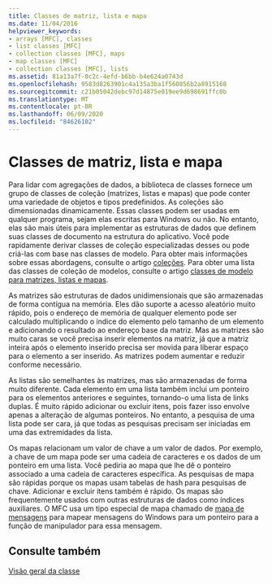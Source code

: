 ```yaml
---
title: Classes de matriz, lista e mapa
ms.date: 11/04/2016
helpviewer_keywords:
- arrays [MFC], classes
- list classes [MFC]
- collection classes [MFC], maps
- map classes [MFC]
- collection classes [MFC], lists
ms.assetid: 81a13a7f-0c2c-4efd-b6bb-b4e624a0743d
ms.openlocfilehash: 9583d8263901c4a135a3ba1f560856b2a8915168
ms.sourcegitcommit: c21b05042debc97d14875e019ee9d698691ffc0b
ms.translationtype: MT
ms.contentlocale: pt-BR
ms.lasthandoff: 06/09/2020
ms.locfileid: "84626102"
---
```

# <a name="array-list-and-map-classes"></a>Classes de matriz, lista e mapa

Para lidar com agregações de dados, a biblioteca de classes fornece um grupo de classes de coleção (matrizes, listas e mapas) que pode conter uma variedade de objetos e tipos predefinidos. As coleções são dimensionadas dinamicamente. Essas classes podem ser usadas em qualquer programa, sejam elas escritas para Windows ou não. No entanto, elas são mais úteis para implementar as estruturas de dados que definem suas classes de documento na estrutura do aplicativo. Você pode rapidamente derivar classes de coleção especializadas desses ou pode criá-las com base nas classes de modelo. Para obter mais informações sobre essas abordagens, consulte o artigo [coleções](collections.md). Para obter uma lista das classes de coleção de modelos, consulte o artigo [classes de modelo para matrizes, listas e mapas](template-classes-for-arrays-lists-and-maps.md).

As matrizes são estruturas de dados unidimensionais que são armazenadas de forma contígua na memória. Eles dão suporte a acesso aleatório muito rápido, pois o endereço de memória de qualquer elemento pode ser calculado multiplicando o índice do elemento pelo tamanho de um elemento e adicionando o resultado ao endereço base da matriz. Mas as matrizes são muito caras se você precisa inserir elementos na matriz, já que a matriz inteira após o elemento inserido precisa ser movida para liberar espaço para o elemento a ser inserido. As matrizes podem aumentar e reduzir conforme necessário.

As listas são semelhantes às matrizes, mas são armazenadas de forma muito diferente. Cada elemento em uma lista também inclui um ponteiro para os elementos anteriores e seguintes, tornando-o uma lista de links duplas. É muito rápido adicionar ou excluir itens, pois fazer isso envolve apenas a alteração de algumas ponteiros. No entanto, a pesquisa de uma lista pode ser cara, já que todas as pesquisas precisam ser iniciadas em uma das extremidades da lista.

Os mapas relacionam um valor de chave a um valor de dados. Por exemplo, a chave de um mapa pode ser uma cadeia de caracteres e os dados de um ponteiro em uma lista. Você pediria ao mapa que lhe dê o ponteiro associado a uma cadeia de caracteres específica. As pesquisas de mapa são rápidas porque os mapas usam tabelas de hash para pesquisas de chave. Adicionar e excluir itens também é rápido. Os mapas são frequentemente usados com outras estruturas de dados como índices auxiliares. O MFC usa um tipo especial de mapa chamado de [mapa de mensagens](mapping-messages.md) para mapear mensagens do Windows para um ponteiro para a função de manipulador para essa mensagem.

## <a name="see-also"></a>Consulte também

[Visão geral da classe](class-library-overview.md)
